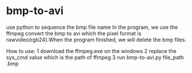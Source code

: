 # bmp-to-avi
use python to sequence the bmp file name 
In the program, we use the ffmpeg convert the bmp to avi which the pixel format is rawvideo(rgb24).When the program finished, we will delete the bmp files.

How to use:
1 download the ffmpeg.exe on the windows
2 replace the sys_cmd value which is the path of ffmpeg
3 run bmp-to-avi.py file_path .bmp
